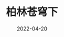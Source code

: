 ---
title: '柏林苍穹下'
date: '2022-04-20'
price: '20.0'
theaters: ['北京大学百周年纪念讲堂']
seat: ['24-4']
remark: ['原声影片・中文字幕']
---